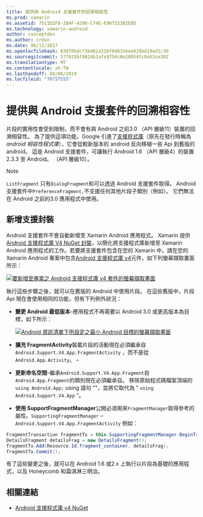 ```yaml
---
title: 提供與 Android 支援套件的回溯相容性
ms.prod: xamarin
ms.assetid: 7511D2F8-2B4F-4200-C74E-E967153B2E8D
ms.technology: xamarin-android
author: conceptdev
ms.author: crdun
ms.date: 06/12/2017
ms.openlocfilehash: 838f8bdcf3bd82a31bf0d033eee628bd19ad1c30
ms.sourcegitcommit: 57f815bf0024b1afe9754c0e28054fc0a53ce302
ms.translationtype: MT
ms.contentlocale: zh-TW
ms.lasthandoff: 09/06/2019
ms.locfileid: "70757555"
---
```

# <a name="providing-backwards-compatibility-with-the-android-support-package"></a>提供與 Android 支援套件的回溯相容性

片段的實用性會受到限制，而不會有與 Android 之前3.0 （API 層級11）裝置的回溯相容性。 為了提供這項功能，Google 引進了[支援程式庫](https://developer.android.com/sdk/compatibility-library.html)（原先在發行時稱為*android 相容性程式庫*），它會從較新版本的 android 反向移植一些 Api 到舊版的 android。 這是 Android 支援套件，可讓執行 Android 1.6 （API 層級4）的裝置2.3.3 至 Android。 （API 層級10）。

> [!NOTE]
> `ListFragment` 只有`DialogFragment`和可以透過 Android 支援套件取得。 Android 支援套件中`PreferenceFragment,`不支援任何其他片段子類別（例如）。 它們無法在 Android 之前的3.0 應用程式中使用。 

## <a name="adding-the-support-package"></a>新增支援封裝

Android 支援套件不會自動新增至 Xamarin Android 應用程式。 Xamarin 提供[Android 支援程式庫 V4 NuGet 封裝](https://www.nuget.org/packages/Xamarin.Android.Support.v4/)，以簡化將支援程式庫新增至 Xamarin Android 應用程式的工作。若要將支援套件包含在您的 Xamarin 中，請在您的 Xamarin Android 專案中包含[Android 支援程式庫 v4](https://www.nuget.org/packages/Xamarin.Android.Support.v4/)元件，如下列螢幕擷取畫面所示： 

[![要新增至專案之 Android 支援程式庫 v4 套件的螢幕擷取畫面](providing-backwards-compatibility-images/02-sml.png)](providing-backwards-compatibility-images/02.png#lightbox)

執行這些步驟之後，就可以在舊版的 Android 中使用片段。 在這些舊版中，片段 Api 現在會使用相同的功能，但有下列例外狀況： 

- **變更 Android 最低版本**&ndash;應用程式不再需要以 Android 3.0 或更高版本為目標，如下所示： 

    [![Android 資訊清單下所設定之最小 Android 目標的螢幕擷取畫面](providing-backwards-compatibility-images/03-sml.png)](providing-backwards-compatibility-images/03.png#lightbox)

- **擴充 FragmentActivity**裝載片段的活動現在必須繼承自`Android.Support.V4.App.FragmentActivity` ，而不是從`Android.App.Activity`。 &ndash; 

- **更新命名空間**&ndash;繼承`Android.Support.V4.App.Fragment`自`Android.App.Fragment`的類別現在必須繼承自。 移除原始程式碼檔案頂端的`using Android.App;` using 語句 ""，並將它取代為 " `using Android.Support.V4.App` "。 

- **使用 SupportFragmentManager**公開必須用來`FragmentManager`取得參考的屬性。`SupportingFragmentManager` &ndash; `Android.Support.V4.App.FragmentActivity` 例如： 

```csharp
FragmentTransaction fragmentTx = this.SupportingFragmentManager.BeginTransaction();
DetailsFragment detailsFrag = new DetailsFragment();
fragmentTx.Add(Resource.Id.fragment_container, detailsFrag);
fragmentTx.Commit();
```

有了這些變更之後，就可以在 Android 1.6 或2.x 上執行以片段為基礎的應用程式，以及 Honeycomb 和霜淇淋三明治。 

## <a name="related-links"></a>相關連結

- [Android 支援程式庫 v4 NuGet](https://www.nuget.org/packages/Xamarin.Android.Support.v4/)
